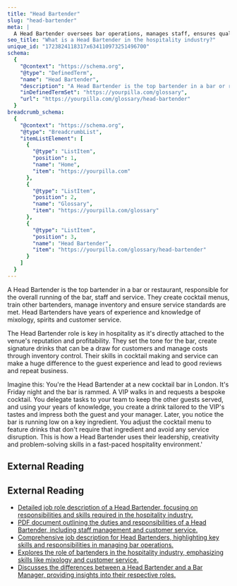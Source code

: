 ```yaml
---
title: "Head Bartender"
slug: "head-bartender"
meta: |
  A Head Bartender oversees bar operations, manages staff, ensures quality service, and creates drink menus. They maintain inventory and ensure customer satisfaction.
seo_title: "What is a Head Bartender in the hospitality industry?"
unique_id: "1723824118317x634110973251496700"
schema:
  {
    "@context": "https://schema.org",
    "@type": "DefinedTerm",
    "name": "Head Bartender",
    "description": "A Head Bartender is the top bartender in a bar or restaurant, responsible for the overall running of the bar, staff, and service. They create cocktail menus, train other bartenders, manage inventory, and ensure service standards are met.",
    "inDefinedTermSet": "https://yourpilla.com/glossary",
    "url": "https://yourpilla.com/glossary/head-bartender"
  }
breadcrumb_schema:
  {
    "@context": "https://schema.org",
    "@type": "BreadcrumbList",
    "itemListElement": [
      {
        "@type": "ListItem",
        "position": 1,
        "name": "Home",
        "item": "https://yourpilla.com"
      },
      {
        "@type": "ListItem",
        "position": 2,
        "name": "Glossary",
        "item": "https://yourpilla.com/glossary"
      },
      {
        "@type": "ListItem",
        "position": 3,
        "name": "Head Bartender",
        "item": "https://yourpilla.com/glossary/head-bartender"
      }
    ]
  }
---
```


A Head Bartender is the top bartender in a bar or restaurant, responsible for the overall running of the bar, staff and service. They create cocktail menus, train other bartenders, manage inventory and ensure service standards are met. Head Bartenders have years of experience and knowledge of mixology, spirits and customer service.

The Head Bartender role is key in hospitality as it's directly attached to the venue's reputation and profitability. They set the tone for the bar, create signature drinks that can be a draw for customers and manage costs through inventory control. Their skills in cocktail making and service can make a huge difference to the guest experience and lead to good reviews and repeat business.

Imagine this: You're the Head Bartender at a new cocktail bar in London. It's Friday night and the bar is rammed. A VIP walks in and requests a bespoke cocktail. You delegate tasks to your team to keep the other guests served, and using your years of knowledge, you create a drink tailored to the VIP's tastes and impress both the guest and your manager. Later, you notice the bar is running low on a key ingredient. You adjust the cocktail menu to feature drinks that don't require that ingredient and avoid any service disruption. This is how a Head Bartender uses their leadership, creativity and problem-solving skills in a fast-paced hospitality environment.'

## External Reading



## External Reading

*   [Detailed job role description of a Head Bartender, focusing on responsibilities and skills required in the hospitality industry.](https://www.myskillsfuture.gov.sg/content/student/en/preu/world-of-work/occupation/occupation-detail.Head%20Bartender%20\(Mixologist\)-87631.html)
*   [PDF document outlining the duties and responsibilities of a Head Bartender, including staff management and customer service.](https://uspinjaca.hr/app/uploads/Head%20Bartender.pdf)
*   [Comprehensive job description for Head Bartenders, highlighting key skills and responsibilities in managing bar operations.](https://www.zippia.com/head-bartender-jobs/job-description/)
*   [Explores the role of bartenders in the hospitality industry, emphasizing skills like mixology and customer service.](https://pos.toasttab.com/blog/on-the-line/what-does-a-bartender-do)
*   [Discusses the differences between a Head Bartender and a Bar Manager, providing insights into their respective roles.](https://www.clubmedjobs.com/en/what-is-the-job-of-a-bar-manager-at-club-med)